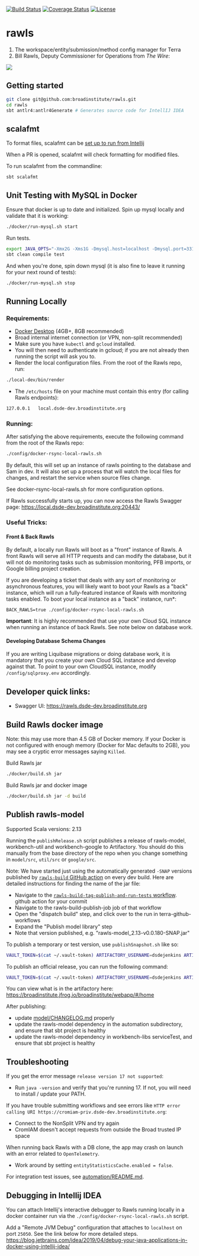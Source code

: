 

[![Build Status](https://github.com/broadinstitute/rawls/workflows/Scala%20tests%20with%20coverage/badge.svg?branch=develop
)](https://travis-ci.com/broadinstitute/rawls?branch=develop)
[![Coverage Status](https://img.shields.io/codecov/c/gh/broadinstitute/rawls)](https://codecov.io/gh/broadinstitute/rawls)
[![License](https://img.shields.io/badge/License-BSD%203--Clause-green)](https://github.com/broadinstitute/rawls/blob/master/LICENSE.txt)

# rawls

1. The workspace/entity/submission/method config manager for Terra
2. Bill Rawls, Deputy Commissioner for Operations from *The Wire*:

![](http://vignette2.wikia.nocookie.net/thewire/images/b/b5/Rawls.jpg)

## Getting started


```sh
git clone git@github.com:broadinstitute/rawls.git
cd rawls
sbt antlr4:antlr4Generate # Generates source code for IntellIJ IDEA
```

## scalafmt

To format files, scalafmt can be [set up to run from Intellij](https://scalameta.org/scalafmt/docs/installation.html#intellij)

When a PR is opened, scalafmt will check formatting for modified files.

To run scalafmt from the commandline:

```shell
sbt scalafmt
```

## Unit Testing with MySQL in Docker
Ensure that docker is up to date and initialized.
Spin up mysql locally and validate that it is working:

```sh
./docker/run-mysql.sh start
```

Run tests.

```sh
export JAVA_OPTS="-Xmx2G -Xms1G -Dmysql.host=localhost -Dmysql.port=3310"
sbt clean compile test
```

And when you're done, spin down mysql (it is also fine to leave it running for your next round of tests):

```sh
./docker/run-mysql.sh stop
```

## Running Locally

### Requirements:

* [Docker Desktop](https://www.docker.com/products/docker-desktop) (4GB+, 8GB recommended)
* Broad internal internet connection (or VPN, non-split recommended)
* Make sure you have `kubectl` and `gcloud` installed.
* You will then need to authenticate in gcloud; if you are not already then running the script will ask you to.
* Render the local configuration files. From the root of the Rawls repo, run:
```sh
./local-dev/bin/render
```
*  The `/etc/hosts` file on your machine must contain this entry (for calling Rawls endpoints):
```sh
127.0.0.1	local.dsde-dev.broadinstitute.org
```

### Running:

After satisfying the above requirements, execute the following command from the root of the Rawls repo:

```sh
./config/docker-rsync-local-rawls.sh
```

By default, this will set up an instance of rawls pointing to the database and Sam in dev. 
It will also set up a process that will watch the local files for changes, and restart the service when source files change.

See docker-rsync-local-rawls.sh for more configuration options.

If Rawls successfully starts up, you can now access the Rawls Swagger page: https://local.dsde-dev.broadinstitute.org:20443/

### Useful Tricks:

#### Front & Back Rawls

By default, a locally run Rawls will boot as a "front" instance of Rawls. A front Rawls will serve all HTTP requests and can modify the database, but it will not do monitoring tasks such as submission monitoring, PFB imports, or Google billing project creation.

If you are developing a ticket that deals with any sort of monitoring or asynchronous features, you will likely want to boot your Rawls as a "back" instance, which will run a fully-featured instance of Rawls with monitoring tasks enabled. To boot your local instance as a "back" instance, run*:

```
BACK_RAWLS=true ./config/docker-rsync-local-rawls.sh
```

**Important**: It is highly recommended that use your own Cloud SQL instance when running an instance of back Rawls. See note below on database work.

#### Developing Database Schema Changes

If you are writing Liquibase migrations or doing database work, it is mandatory that you create your own Cloud SQL instance and develop against that. To point to your own CloudSQL instance, modify `/config/sqlproxy.env` accordingly.



## Developer quick links:
* Swagger UI: https://rawls.dsde-dev.broadinstitute.org

## Build Rawls docker image

Note: this may use more than 4.5 GB of Docker memory. If your Docker is not configured with enough memory (Docker for Mac defaults to 2GB), you may see a cryptic error messages saying `Killed`.
 
Build Rawls jar

```sh
./docker/build.sh jar
```

Build Rawls jar and docker image

```sh
./docker/build.sh jar -d build
```

## Publish rawls-model

Supported Scala versions: 2.13

Running the `publishRelease.sh` script publishes a release of rawls-model, workbench-util and workbench-google to Artifactory.
You should do this manually from the base directory of the repo when you change something in `model/src`, `util/src` or `google/src`.

Note: We have started just using the automatically generated `-SNAP` versions published by [`rawls-build` GitHub action](https://github.com/broadinstitute/terra-github-workflows/actions/workflows/rawls-build.yaml) on every dev build. Here are detailed instructions for finding the name of the jar file:
* Navigate to the [`rawls-build-tag-publish-and-run-tests` workflow](https://github.com/broadinstitute/rawls/blob/develop/.github/workflows/rawls-build-tag-publish-and-run-tests.yaml).
  github action for your commit
* Navigate to the rawls-build-publish-job job of that workflow
* Open the "dispatch build" step, and click over to the run in terra-github-workflows
* Expand the "Publish model library" step
* Note that version published, e.g. "rawls-model_2.13-v0.0.180-SNAP.jar"

To publish a temporary or test version, use `publishSnapshot.sh` like so:

```sh
VAULT_TOKEN=$(cat ~/.vault-token) ARTIFACTORY_USERNAME=dsdejenkins ARTIFACTORY_PASSWORD=$(docker run -e VAULT_TOKEN=$VAULT_TOKEN broadinstitute/dsde-toolbox:dev vault read -field=password secret/dsp/accts/artifactory/dsdejenkins) core/src/bin/publishSnapshot.sh
```

To publish an official release, you can run the following command:

```sh
VAULT_TOKEN=$(cat ~/.vault-token) ARTIFACTORY_USERNAME=dsdejenkins ARTIFACTORY_PASSWORD=$(docker run -e VAULT_TOKEN=$VAULT_TOKEN broadinstitute/dsde-toolbox:dev vault read -field=password secret/dsp/accts/artifactory/dsdejenkins) core/src/bin/publishRelease.sh
```

You can view what is in the artifactory here: https://broadinstitute.jfrog.io/broadinstitute/webapp/#/home

After publishing:
* update [model/CHANGELOG.md](model/CHANGELOG.md) properly
* update the rawls-model dependency in the automation subdirectory, and ensure that sbt project is healthy
* update the rawls-model dependency in workbench-libs serviceTest, and ensure that sbt project is healthy


## Troubleshooting

If you get the error message `release version 17 not supported`:
* Run `java -version` and verify that you're running 17. If not, you will need to install / update your PATH.

If you have trouble submitting workflows and see errors like `HTTP error calling URI https://cromiam-priv.dsde-dev.broadinstitute.org`:
* Connect to the NonSplit VPN and try again
* CromIAM doesn't accept requests from outside the Broad trusted IP space 

When running back Rawls with a DB clone, the app may crash on launch with an error related to `OpenTelemetry`.
* Work around by setting `entityStatisticsCache.enabled = false`.

For integration test issues, see [automation/README.md](automation/README.md).


## Debugging in Intellij IDEA
You can attach Intellij's interactive debugger to Rawls running locally in a 
docker container run via the `./config/docker-rsync-local-rawls.sh` script.

Add a "Remote JVM Debug" configuration that attaches to `localhost` on port `25050`.
See the link below for more detailed steps.
https://blog.jetbrains.com/idea/2019/04/debug-your-java-applications-in-docker-using-intellij-idea/
